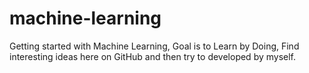 # machine-learning

Getting started with Machine Learning, Goal is to Learn by Doing, Find interesting ideas here on GitHub and then try to developed by myself. 
